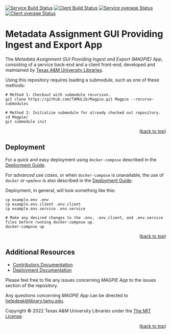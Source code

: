<a name="readme-top"></a>
[![Service Build Status][service-build-badge]][service-build-status]
[![Client Build Status][client-build-badge]][client-build-status]
[![Service overage Status][service-coverage-badge]][service-coverage-status]
[![Client overage Status][client-coverage-badge]][client-coverage-status]

# Metadata Assignment GUI Providing Ingest and Export App

The *Metadata Assignment GUI Providing Ingest and Export (MAGPIE) App*, consisting of a service back-end and a client front-end, developed and maintained by [Texas A&M University Libraries][tamu-library].

Using this repository requires loading a submodule, such as one of these methods:
```shell
# Method 1: Checkout with submodule recursion.
git clone https://github.com/TAMULib/Magpie.git Magpie --recurse-submodules

# Method 2: Initialize submodule for already checked out repository.
cd Magpie/
git submodule init
```

<div align="right">(<a href="#readme-top">back to top</a>)</div>


## Deployment

For a quick and easy deployment using `docker-compose` described in the [Deployment Guide][deployment-guide].

For _advanced use cases_, or when `docker-compose` is unavailable, the use of `docker` or `npm`/`mvn` is also described in the [Deployment Guide][deployment-guide].

Deployment, in general, will look something like this:

```shell
cp example.env .env
cp example.env.client .env.client
cp example.env.service .env.service

# Make any desired changes to the .env, .env.client, and .env.service files before running docker-compose up.
docker-compose up
```

<div align="right">(<a href="#readme-top">back to top</a>)</div>


## Additional Resources

- [Contributors Documentation][contribute-guide]
- [Deployment Documentation][deployment-guide]
<!-- - [API Documentation][api-docs]-->

Please feel free to file any issues concerning *MAGPIE App* to the issues section of the repository.

Any questions concerning *MAGPIE App* can be directed to helpdesk@library.tamu.edu.

Copyright © 2022 Texas A&M University Libraries under the [The MIT License][license].

<div align="right">(<a href="#readme-top">back to top</a>)</div>


<!-- LINKS -->
[service-build-status]: https://github.com/TAMULib/MagpieService/actions?query=workflow%3ABuild
[service-build-badge]: https://github.com/TAMULib/MagpieService/workflows/Build/badge.svg
[service-coverage-status]: https://coveralls.io/github/TAMULib/MagpieService
[service-coverage-badge]: https://coveralls.io/repos/github/TAMULib/MagpieService/badge.svg

[client-build-status]: https://github.com/TAMULib/MagpieUI/actions?query=workflow%3ABuild
[client-build-badge]: https://github.com/TAMULib/MagpieUI/workflows/Build/badge.svg
[client-coverage-status]: https://coveralls.io/github/TAMULib/MagpieUI
[client-coverage-badge]: https://coveralls.io/repos/github/TAMULib/MagpieUI/badge.svg

[tamu-library]: http://library.tamu.edu
[api-docs]: https://tamulib.github.io/MagpieService

[deployment-guide]: DEPLOYING.md
[contribute-guide]: CONTRIBUTING.md
[license]: LICENSE
